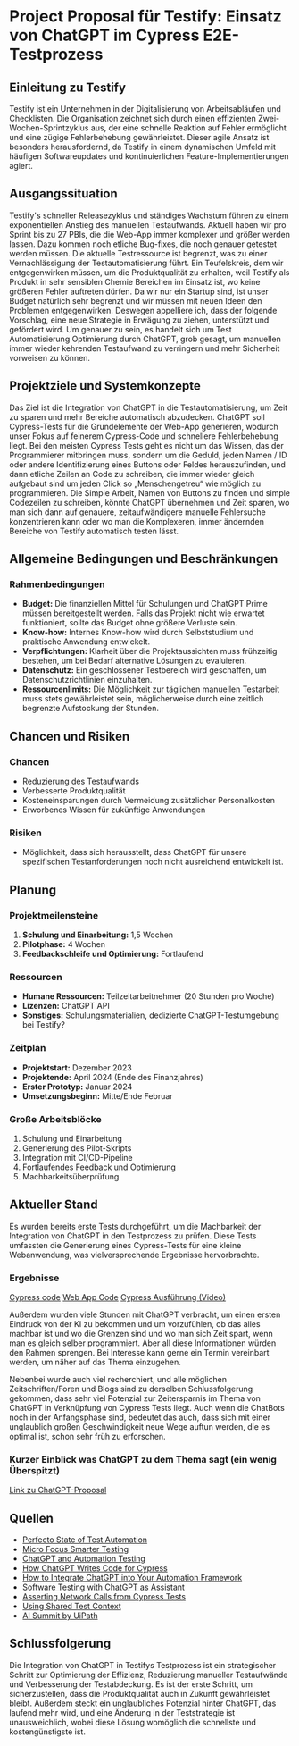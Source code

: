 # Project Proposal für Testify: Einsatz von ChatGPT im Cypress E2E-Testprozess

## Einleitung zu Testify
Testify ist ein Unternehmen in der Digitalisierung von Arbeitsabläufen und Checklisten. Die Organisation zeichnet sich durch einen effizienten Zwei-Wochen-Sprintzyklus aus, der eine schnelle Reaktion auf Fehler ermöglicht und eine zügige Fehlerbehebung gewährleistet. Dieser agile Ansatz ist besonders herausfordernd, da Testify in einem dynamischen Umfeld mit häufigen Softwareupdates und kontinuierlichen Feature-Implementierungen agiert.

## Ausgangssituation
Testify's schneller Releasezyklus und ständiges Wachstum führen zu einem exponentiellen Anstieg des manuellen Testaufwands. Aktuell haben wir pro Sprint bis zu 27 PBIs, die die Web-App immer komplexer und größer werden lassen. Dazu kommen noch etliche Bug-fixes, die noch genauer getestet werden müssen. Die aktuelle Testressource ist begrenzt, was zu einer Vernachlässigung der Testautomatisierung führt. Ein Teufelskreis, dem wir entgegenwirken müssen, um die Produktqualität zu erhalten, weil Testify als Produkt in sehr sensiblen Chemie Bereichen im Einsatz ist, wo keine größeren Fehler auftreten dürfen. Da wir nur ein Startup sind, ist unser Budget natürlich sehr begrenzt und wir müssen mit neuen Ideen den Problemen entgegenwirken. Deswegen appelliere ich, dass der folgende Vorschlag, eine neue Strategie in Erwägung zu ziehen, unterstützt und gefördert wird. Um genauer zu sein, es handelt sich um Test Automatisierung Optimierung durch ChatGPT, grob gesagt, um manuellen immer wieder kehrenden Testaufwand zu verringern und mehr Sicherheit vorweisen zu können.

## Projektziele und Systemkonzepte
Das Ziel ist die Integration von ChatGPT in die Testautomatisierung, um Zeit zu sparen und mehr Bereiche automatisch abzudecken. ChatGPT soll Cypress-Tests für die Grundelemente der Web-App generieren, wodurch unser Fokus auf feinerem Cypress-Code und schnellere Fehlerbehebung liegt. Bei den meisten Cypress Tests geht es nicht um das Wissen, das der Programmierer mitbringen muss, sondern um die Geduld, jeden Namen / ID oder andere Identifizierung eines Buttons oder Feldes herauszufinden, und dann etliche Zeilen an Code zu schreiben, die immer wieder gleich aufgebaut sind um jeden Click so „Menschengetreu“ wie möglich zu programmieren. Die Simple Arbeit, Namen von Buttons zu finden und simple Codezeilen zu schreiben, könnte ChatGPT übernehmen und Zeit sparen, wo man sich dann auf genauere, zeitaufwändigere manuelle Fehlersuche konzentrieren kann oder wo man die Komplexeren, immer ändernden Bereiche von Testify automatisch testen lässt.

## Allgemeine Bedingungen und Beschränkungen
### Rahmenbedingungen
- **Budget:** Die finanziellen Mittel für Schulungen und ChatGPT Prime müssen bereitgestellt werden. Falls das Projekt nicht wie erwartet funktioniert, sollte das Budget ohne größere Verluste sein.
- **Know-how:** Internes Know-how wird durch Selbststudium und praktische Anwendung entwickelt.
- **Verpflichtungen:** Klarheit über die Projektaussichten muss frühzeitig bestehen, um bei Bedarf alternative Lösungen zu evaluieren.
- **Datenschutz:** Ein geschlossener Testbereich wird geschaffen, um Datenschutzrichtlinien einzuhalten.
- **Ressourcenlimits:** Die Möglichkeit zur täglichen manuellen Testarbeit muss stets gewährleistet sein, möglicherweise durch eine zeitlich begrenzte Aufstockung der Stunden.

## Chancen und Risiken
### Chancen
- Reduzierung des Testaufwands
- Verbesserte Produktqualität
- Kosteneinsparungen durch Vermeidung zusätzlicher Personalkosten
- Erworbenes Wissen für zukünftige Anwendungen

### Risiken
- Möglichkeit, dass sich herausstellt, dass ChatGPT für unsere spezifischen Testanforderungen noch nicht ausreichend entwickelt ist.

## Planung
### Projektmeilensteine
1. **Schulung und Einarbeitung:** 1,5 Wochen
2. **Pilotphase:** 4 Wochen
3. **Feedbackschleife und Optimierung:** Fortlaufend

### Ressourcen
- **Humane Ressourcen:** Teilzeitarbeitnehmer (20 Stunden pro Woche)
- **Lizenzen:** ChatGPT API
- **Sonstiges:** Schulungsmaterialien, dedizierte ChatGPT-Testumgebung bei Testify?

### Zeitplan
- **Projektstart:** Dezember 2023
- **Projektende:** April 2024 (Ende des Finanzjahres)
- **Erster Prototyp:** Januar 2024
- **Umsetzungsbeginn:** Mitte/Ende Februar

### Große Arbeitsblöcke
1. Schulung und Einarbeitung
2. Generierung des Pilot-Skripts
3. Integration mit CI/CD-Pipeline
4. Fortlaufendes Feedback und Optimierung
5. Machbarkeitsüberprüfung

## Aktueller Stand
Es wurden bereits erste Tests durchgeführt, um die Machbarkeit der Integration von ChatGPT in den Testprozess zu prüfen. Diese Tests umfassten die Generierung eines Cypress-Tests für eine kleine Webanwendung, was vielversprechende Ergebnisse hervorbrachte.

### Ergebnisse
[Cypress code](cypress_code.js)
[Web App Code](Testify2.0.html)
[Cypress Ausführung (Video)](Video_cypress.mp4)


Außerdem wurden viele Stunden mit ChatGPT verbracht, um einen ersten Eindruck von der KI zu bekommen und um vorzufühlen, ob das alles machbar ist und wo die Grenzen sind und wo man sich Zeit spart, wenn man es gleich selber programmiert. Aber all diese Informationen würden den Rahmen sprengen. Bei Interesse kann gerne ein Termin vereinbart werden, um näher auf das Thema einzugehen.

Nebenbei wurde auch viel recherchiert, und alle möglichen Zeitschriften/Foren und Blogs sind zu derselben Schlussfolgerung gekommen, dass sehr viel Potenzial zur Zeitersparnis im Thema von ChatGPT in Verknüpfung von Cypress Tests liegt. Auch wenn die ChatBots noch in der Anfangsphase sind, bedeutet das auch, dass sich mit einer unglaublich großen Geschwindigkeit neue Wege auftun werden, die es optimal ist, schon sehr früh zu erforschen.

### Kurzer Einblick was ChatGPT zu dem Thema sagt (ein wenig Überspitzt)
[Link zu ChatGPT-Proposal](ChatGPT_Proposal.md)

## Quellen
- [Perfecto State of Test Automation](https://www.perfecto.io/sites/default/files/pdfs/ebook-perfecto-state-test-automation-23.pdf)
- [Micro Focus Smarter Testing](https://www.microfocus.com/en-us/smarter-testing?utm_source=google&utm_medium=cpctx&utm_campaign=7018e000000DYKMAA4&gad_source=1&gclid=Cj0KCQiAmNeqBhD4ARIsADsYfTewMyayGzkCRtjwUxAooiXdsv1S1chi9s074z4sOVYl439yjyMzGzsaAu-oEALw_wcB)
- [ChatGPT and Automation Testing](https://blog.kms-solutions.asia/chat-gpt-and-automation-testing)
- [How ChatGPT Writes Code for Cypress](https://dzone.com/articles/how-chatgpt-writes-code-for-automation-tool-cypres)
- [How to Integrate ChatGPT into Your Automation Framework](https://kailash-pathak.medium.com/how-chatgpt-generate-code-for-automation-tool-cypress-79859f499a1e)
- [Software Testing with ChatGPT as Assistant](https://pirasanth.com/blog/how-to-integrate-chatgpt-into-your-automation-framework)
- [Asserting Network Calls from Cypress Tests](https://www.heise.de/hintergrund/Software-Testing-mit-ChatGPT-als-Assistent-9351842.html)
- [Using Shared Test Context](https://www.cypress.io/blog/2019/12/23/asserting-network-calls-from-cypress-tests)
- [AI Summit by UiPath](https://www.uipath.com/events/ai-summit?utm_source=google&utm_medium=cpc&utm_campaign=DACH_Tier-1_ENG_Gen_T2_Product&utm_term=chatgpt%20automation-p&utm_content=G_Product-ChatGPT&gad_source=1&gclid=Cj0KCQiAmNeqBhD4ARIsADsYfTesNMrX27KIXjLKher4awB_WgQK38eAKnOZLS4G5ARhbuz1MLtDcggaAmHhEALw_wcB&gclsrc=aw.ds)

## Schlussfolgerung
Die Integration von ChatGPT in Testifys Testprozess ist ein strategischer Schritt zur Optimierung der Effizienz, Reduzierung manueller Testaufwände und Verbesserung der Testabdeckung. Es ist der erste Schritt, um sicherzustellen, dass die Produktqualität auch in Zukunft gewährleistet bleibt. Außerdem steckt ein unglaubliches Potenzial hinter ChatGPT, das laufend mehr wird, und eine Änderung in der Teststrategie ist unausweichlich, wobei diese Lösung womöglich die schnellste und kostengünstigste ist.
